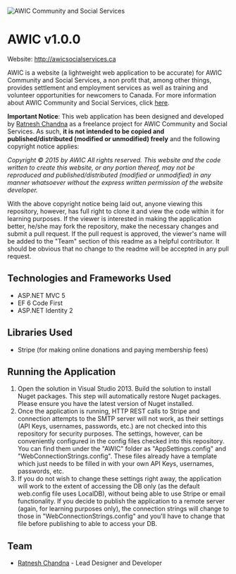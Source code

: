 ![AWIC Community and Social Services](http://www.awicsocialservices.ca/Content/images/awic_logo.png  "AWIC Community and Social Services")

# AWIC v1.0.0

Website: http://awicsocialservices.ca

AWIC is a website (a lightweight web application to be accurate) for AWIC Community and Social Services, a non profit that, among other things, provides settlement and employment services as well as training and volunteer opportunities for newcomers to Canada. For more information about AWIC Community and Social Services, click [here](http://awicsocialservices.ca/home/about). 

**Important Notice**: This web application has been designed and developed by [Ratnesh Chandna](https://github.com/ratneshchandna) as a freelance project for AWIC Community and Social Services. As such, **it is not intended to be copied and published/distributed (modified or unmodified) freely** and the following copyright notice applies: 

*Copyright © 2015 by AWIC All rights reserved. This website and the code written to create this website, or any portion thereof, may not be reproduced and published/distributed (modified or unmodified) in any manner whatsoever without the express written permission of the website developer.*

With the above copyright notice being laid out, anyone viewing this repository, however, has full right to clone it and view the code within it for learning purposes. If the viewer is interested in making the application better, he/she may fork the repository, make the necessary changes and submit a pull request. If the pull request is approved, the viewer's name will be added to the "Team" section of this readme as a helpful contributor. It should be obvious that no change to the readme will be accepted in any pull request. 

## Technologies and Frameworks Used

* ASP.NET MVC 5
* EF 6 Code First
* ASP.NET Identity 2

## Libraries Used

* Stripe (for making online donations and paying membership fees)

## Running the Application

1. Open the solution in Visual Studio 2013. Build the solution to install Nuget packages. This step will automatically restore Nuget packages. Please ensure you have the latest version of Nuget installed. 
2. Once the application is running, HTTP REST calls to Stripe and connection attempts to the SMTP server will not work, as their settings (API Keys, usernames, passwords, etc.) are not checked into this repository for security purposes. The settings, however, can be conveniently configured in the config files checked into this repository. You can find them under the "AWIC" folder as "AppSettings.config" and "WebConnectionStrings.config". These files already have a template which just needs to be filled in with your own API Keys, usernames, passwords, etc. 
3. If you do not wish to change these settings right away, the application will work to the extent of accessing the DB only (as the default web.config file uses LocalDB), without being able to use Stripe or email functionality. If you decide to publish the application to a remote server (again, for learning purposes only), the connection strings will change to those in "WebConnectionStrings.config" and you'll have to change that file before publishing to able to access your DB. 

## Team

* [Ratnesh Chandna](https://github.com/ratneshchandna) - Lead Designer and Developer
